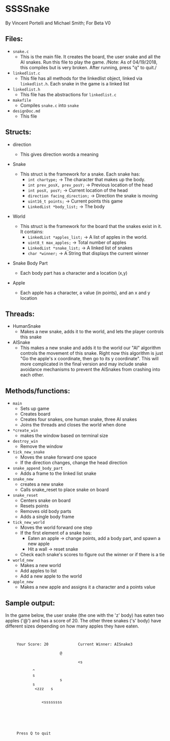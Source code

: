 # SSSSnake
By Vincent Portelli and Michael Smith; For Beta V0


## Files: 
* `snake.c`
	* This is the main file. It creates the board, the user snake and all the AI snakes. Run this file to play the game. /Note: As of 04/19/2018, this compiles but is very broken. After running, press "q" to quit./
* `linkedlist.c`
	* This file has all methods for the linkedlist object, linked via `linkedlist.h`. Each snake in the game is a linked list
* `linkedlist.h`
	* This file has the abstractions for `linkedlist.c`
* `makefile`
	* Compiles `snake.c` into `snake`
* `designDoc.md`
	* This file 

## Structs:
* direction
	* This gives direction words a meaning
* Snake
	* This struct is the framework for a snake. Each snake has: 
		* `int chartype;` -> The character that makes up the body. 
  		* `int prev_posX, prev_posY;` -> Previous location of the head
  		* `int posX, posY;` -> Current location of the head
  		* `direction facing_direction;` -> Direction the snake is moving
  		* `uint16_t points;` -> Current points this game
  		* `LinkedList *body_list;` -> The body
* World
	* This struct is the framework for the board that the snakes exist in it. It contains:
		* `LinkedList *apples_list;` -> A list of apples in the world. 
		* `uint8_t max_apples;` -> Total number of apples
		* `LinkedList *snake_list;` -> A linked list of snakes
		* `char *winner;` -> A String that displays the current winner 

* Snake Body Part
	* Each body part has a character and a location (x,y)
* Apple
	* Each apple has a character, a value (in points), and an x and y location

## Threads: 
* HumanSnake
	* Makes a new snake, adds it to the world, and lets the player controls this snake
* AISnake
	* This makes a new snake and adds it to the world our "AI" algorithm controls the movement of this snake. Right now this algorithm is just "Go the apple's x coordinate, then go to its y coordinate". This will more complicated in the final version and may include snake avoidance mechanisms to prevent the AISnakes from crashing into each other.  

## Methods/functions:
* `main`
	* Sets up game
	* Creates board
	* Creates four snakes, one human snake, three AI snakes
	* Joins the threads and closes the world when done
* `*create_win`
	* makes the window based on terminal size
* `destroy_win`
	* Remove the window
* `tick_new_snake`
	* Moves the snake forward one space
	* If the direction changes, change the head direction
* `snake_append_body_part`
	* Adds a frame to the linked list snake
* `snake_new`
	* creates a new snake 
	* Calls snake_reset to place snake on board
* `snake_reset`
	* Centers snake on board
	* Resets points
	* Removes old body parts
	* Adds a single body frame
* `tick_new_world`
	* Moves the world forward one step
	* If the first element of a snake has:
		* Eaten an apple -> change points, add a body part, and spawn a new apple
		* Hit a wall -> reset snake
	* Check each snake's scores to figure out the winner or if there is a tie
* `world_new`
	* Makes a new world
	* Add apples to list
	* Add a new apple to the world
* `apple_new`
	* Makes a new apple and assigns it a character and a points value

## Sample output: 
In the game below, the user snake (the one with the 'z' body) has eaten two apples ('@') and has a score of 20. The other three snakes ('s' body) have different sizes depending on how many apples they have eaten. 

```


     Your Score: 20				Current Winner: AISnake3

                       	@

								<s

			^		
			s		
                        s                                              
 			s		
             <zzz	s		


				<ssssssss






     Press Q to quit


